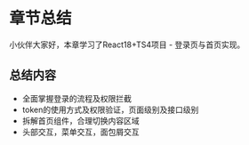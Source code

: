 # 章节总结

小伙伴大家好，本章学习了React18+TS4项目 - 登录页与首页实现。

## 总结内容

- 全面掌握登录的流程及权限拦截
- token的使用方式及权限验证，页面级别及接口级别
- 拆解首页组件，合理切换内容区域
- 头部交互，菜单交互，面包屑交互
